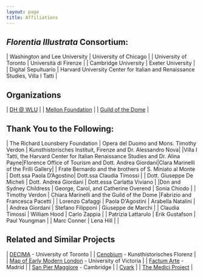 ```yaml
---
layout: page
title: Affiliations
---
```


## <em>Florentia Illustrata</em> Consortium:

| Washington and Lee University | University of Chicago | 
| University of Toronto | Università di Firenze | 
| Cambridge University | Exeter University |
| Digital Sepultuario | Harvard University Center for Italian and Renaissance Studies, Villa I Tatti |

## Organizations

| [DH @ WLU](https://digitalhumanities.wlu.edu/) |
| [Mellon Foundation](https://mellon.org/) |
| [Guild of the Dome](http://www.guildofthedome.com/) |

## Thank You to the Following:

| The Richard Lounsbery Foundation  | Opera del Duomo and Mons. Timothy Verdon  | Kunsthistorisches Instituit, Firenze and Dr. Alessandro Nova|
|Villa I Tatti, the Harvard Center for Italian Renaissance Studies and Dr. Alina Payne|Florence Office of Tourism and Dott. Andrea Giordani|Clara Marinelli of the Frilli Gallery|
| Frate Bernardo and the brothers of S. Miniato al Monte |  Dott.ssa Paola D’Agostino| Dott.ssa Claudia Timossi  |
| Dott. Giuseppe De Micheli  | Dott. Andrea Giordani  | Dott.essa Carlatta Viviano  |
|Don and Sydney Childress   | George, Carol, and Catherine Overend  | Sonia Chiodo  |
| Timothy Verdon  | Chiara Marinelli and the Guild of the Dome  |Fabrizio and Francesca Pacetti   |
| Lorenzo Cafaggi  | Paola D'Agostini  | Arabella Natalini  |
| Andrea Giordani  | Stefano Filipponi  | Giuseppe de Marchi  |
| Claudia Timossi  | William Hood  | Carlo Zappia  |
| Patrizia Lattarulo  | Erik Gustafson  | Paul Youngman  |
| Marc Conner  | Lena Hill   |   |



## Related and Similar Projects

| [DECIMA](https://decima-map.net/) - University of Toronto |
| [Cenobium](https://www.khi.fi.it/4824501/cenobium) - Kunsthistorisches Florenz |
| [Map of Early Modern London](https://mapoflondon.uvic.ca/) - University of Victoria |
| [Factum Arte](http://www.factum-arte.com/) - Madrid |
| [San Pier Maggiore](https://www.youtube.com/watch?v=ZUXa1nDtOB0) - Cambridge |
| [Cyark](http://www.cyark.org/) |
| [The Medici Project](http://www.medici.org/) |
